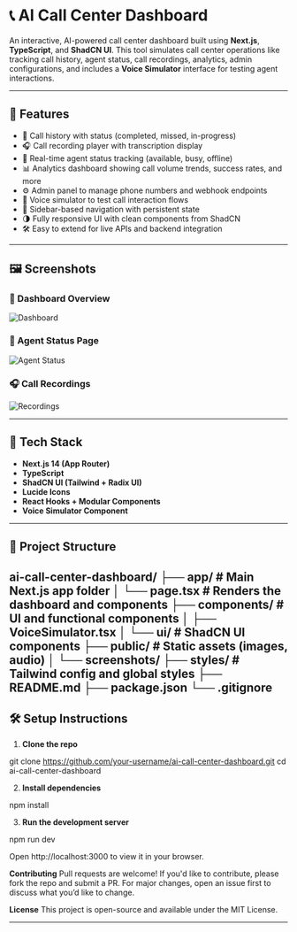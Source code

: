 # 📞 AI Call Center Dashboard

An interactive, AI-powered call center dashboard built using **Next.js**, **TypeScript**, and **ShadCN UI**. This tool simulates call center operations like tracking call history, agent status, call recordings, analytics, admin configurations, and includes a **Voice Simulator** interface for testing agent interactions.

---

## 🚀 Features

- 📜 Call history with status (completed, missed, in-progress)
- 🎧 Call recording player with transcription display
- 👥 Real-time agent status tracking (available, busy, offline)
- 📊 Analytics dashboard showing call volume trends, success rates, and more
- ⚙️ Admin panel to manage phone numbers and webhook endpoints
- 🔁 Voice simulator to test call interaction flows
- 🧭 Sidebar-based navigation with persistent state
- 🌗 Fully responsive UI with clean components from ShadCN
- 🛠️ Easy to extend for live APIs and backend integration

---

## 🖼️ Screenshots

### 📍 Dashboard Overview
![Dashboard](public/screenshots/dashboard.png)

### 👥 Agent Status Page
![Agent Status](public/screenshots/agent-status.png)

### 🎧 Call Recordings
![Recordings](public/screenshots/recordings.png)

---

## 🧱 Tech Stack

- **Next.js 14 (App Router)**
- **TypeScript**
- **ShadCN UI (Tailwind + Radix UI)**
- **Lucide Icons**
- **React Hooks + Modular Components**
- **Voice Simulator Component**

---

## 📁 Project Structure

ai-call-center-dashboard/
├── app/ # Main Next.js app folder
│ └── page.tsx # Renders the dashboard and components
├── components/ # UI and functional components
│ ├── VoiceSimulator.tsx
│ └── ui/ # ShadCN UI components
├── public/ # Static assets (images, audio)
│ └── screenshots/
├── styles/ # Tailwind config and global styles
├── README.md
├── package.json
└── .gitignore
---

## 🛠️ Setup Instructions

1. **Clone the repo**

git clone https://github.com/your-username/ai-call-center-dashboard.git
cd ai-call-center-dashboard

2. **Install dependencies**

npm install

3. **Run the development server**

npm run dev

Open http://localhost:3000 to view it in your browser.

**Contributing**
Pull requests are welcome! If you'd like to contribute, please fork the repo and submit a PR. For major changes, open an issue first to discuss what you’d like to change.

**License**
This project is open-source and available under the MIT License.

---

